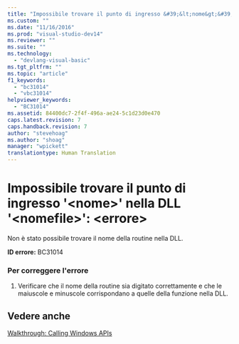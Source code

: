 ```yaml
---
title: "Impossibile trovare il punto di ingresso &#39;&lt;nome&gt;&#39; nella DLL &#39;&lt;nomefile&gt;&#39;: &lt;errore&gt; | Microsoft Docs"
ms.custom: ""
ms.date: "11/16/2016"
ms.prod: "visual-studio-dev14"
ms.reviewer: ""
ms.suite: ""
ms.technology: 
  - "devlang-visual-basic"
ms.tgt_pltfrm: ""
ms.topic: "article"
f1_keywords: 
  - "bc31014"
  - "vbc31014"
helpviewer_keywords: 
  - "BC31014"
ms.assetid: 84400dc7-2f4f-496a-ae24-5c1d23d0e470
caps.latest.revision: 7
caps.handback.revision: 7
author: "stevehoag"
ms.author: "shoag"
manager: "wpickett"
translationtype: Human Translation
---
```

# Impossibile trovare il punto di ingresso &#39;&lt;nome&gt;&#39; nella DLL &#39;&lt;nomefile&gt;&#39;: &lt;errore&gt;
Non è stato possibile trovare il nome della routine nella DLL.  
  
 **ID errore:** BC31014  
  
### Per correggere l'errore  
  
1.  Verificare che il nome della routine sia digitato correttamente e che le maiuscole e minuscole corrispondano a quelle della funzione nella DLL.  
  
## Vedere anche  
 [Walkthrough: Calling Windows APIs](../../visual-basic/programming-guide/com-interop/walkthrough-calling-windows-apis.md)